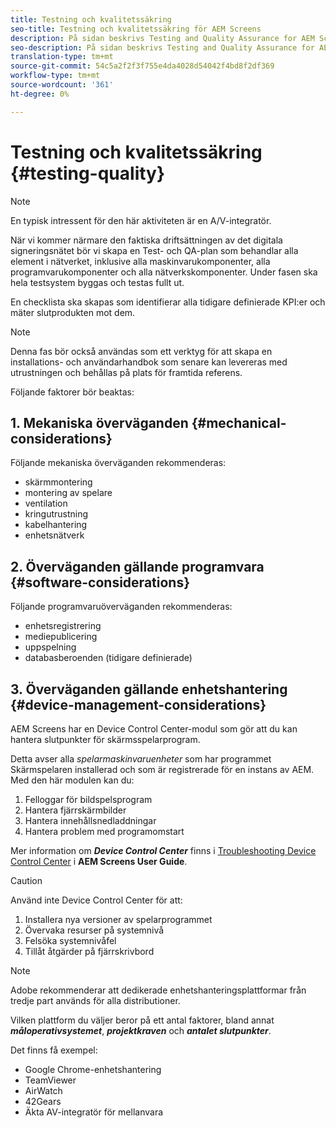 ```yaml
---
title: Testning och kvalitetssäkring
seo-title: Testning och kvalitetssäkring för AEM Screens
description: På sidan beskrivs Testing and Quality Assurance for AEM Screens Best Practices Guide
seo-description: På sidan beskrivs Testing and Quality Assurance for AEM Screens Best Practices Guide
translation-type: tm+mt
source-git-commit: 54c5a2f2f3f755e4da4028d54042f4bd8f2df369
workflow-type: tm+mt
source-wordcount: '361'
ht-degree: 0%

---
```



# Testning och kvalitetssäkring {#testing-quality}

>[!NOTE]
>En typisk intressent för den här aktiviteten är en A/V-integratör.

När vi kommer närmare den faktiska driftsättningen av det digitala signeringsnätet bör vi skapa en Test- och QA-plan som behandlar alla element i nätverket, inklusive alla maskinvarukomponenter, alla programvarukomponenter och alla nätverkskomponenter.
Under fasen ska hela testsystem byggas och testas fullt ut.

En checklista ska skapas som identifierar alla tidigare definierade KPI:er och mäter slutprodukten mot dem.

>[!NOTE]
>
>Denna fas bör också användas som ett verktyg för att skapa en installations- och användarhandbok som senare kan levereras med utrustningen och behållas på plats för framtida referens.

Följande faktorer bör beaktas:

## 1. Mekaniska överväganden {#mechanical-considerations}

Följande mekaniska överväganden rekommenderas:

* skärmmontering
* montering av spelare
* ventilation
* kringutrustning
* kabelhantering
* enhetsnätverk

## 2. Överväganden gällande programvara {#software-considerations}

Följande programvaruöverväganden rekommenderas:

* enhetsregistrering
* mediepublicering
* uppspelning
* databasberoenden (tidigare definierade)


## 3. Överväganden gällande enhetshantering {#device-management-considerations}

AEM Screens har en Device Control Center-modul som gör att du kan hantera slutpunkter för skärmsspelarprogram.

Detta avser alla *spelarmaskinvaruenheter* som har programmet Skärmspelaren installerad och som är registrerade för en instans av AEM.
Med den här modulen kan du:

1. Felloggar för bildspelsprogram
1. Hantera fjärrskärmbilder
1. Hantera innehållsnedladdningar
1. Hantera problem med programomstart

Mer information om ***Device Control Center*** finns i [Troubleshooting Device Control Center](https://helpx.adobe.com/experience-manager/6-5/screens/using/monitoring-screens.html) i **AEM Screens User Guide**.

>[!CAUTION]
>
> Använd inte Device Control Center för att:
> 1. Installera nya versioner av spelarprogrammet
> 1. Övervaka resurser på systemnivå
> 1. Felsöka systemnivåfel
> 1. Tillåt åtgärder på fjärrskrivbord



>[!NOTE]
>
> Adobe rekommenderar att dedikerade enhetshanteringsplattformar från tredje part används för alla distributioner.

Vilken plattform du väljer beror på ett antal faktorer, bland annat ***måloperativsystemet***, ***projektkraven*** och ***antalet slutpunkter***.

Det finns få exempel:

* Google Chrome-enhetshantering
* TeamViewer
* AirWatch
* 42Gears
* Äkta AV-integratör för mellanvara
